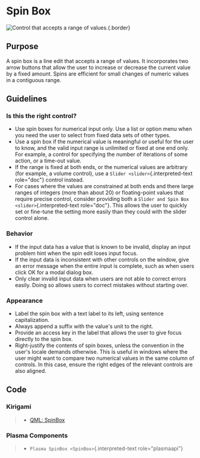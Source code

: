 Spin Box
========

![Control that accepts a range of values.](/img/Spinbox1.png){.border}

Purpose
-------

A spin box is a line edit that accepts a range of values. It
incorporates two arrow buttons that allow the user to increase or
decrease the current value by a fixed amount. Spins are efficient for
small changes of numeric values in a contiguous range.

Guidelines
----------

### Is this the right control?

-   Use spin boxes for numerical input only. Use a list or option menu
    when you need the user to select from fixed data sets of other
    types.
-   Use a spin box if the numerical value is meaningful or useful for
    the user to know, and the valid input range is unlimited or fixed at
    one end only. For example, a control for specifying the number of
    iterations of some action, or a time-out value.
-   If the range is fixed at both ends, or the numerical values are
    arbitrary (for example, a volume control), use a
    `Slider <slider>`{.interpreted-text role="doc"} control instead.
-   For cases where the values are constrained at both ends and there
    large ranges of integers (more than about 20) or floating-point
    values that require precise control, consider providing both a
    `Slider and Spin Box <slider>`{.interpreted-text role="doc"}. This
    allows the user to quickly set or fine-tune the setting more easily
    than they could with the slider control alone.

### Behavior

-   If the input data has a value that is known to be invalid, display
    an input problem hint when the spin edit loses input focus.
-   If the input data is inconsistent with other controls on the window,
    give an error message when the entire input is complete, such as
    when users click OK for a modal dialog box.
-   Only clear invalid input data when users are not able to correct
    errors easily. Doing so allows users to correct mistakes without
    starting over.

### Appearance

-   Label the spin box with a text label to its left, using sentence
    capitalization.
-   Always append a suffix with the value\'s unit to the right.
-   Provide an access key in the label that allows the user to give
    focus directly to the spin box.
-   Right-justify the contents of spin boxes, unless the convention in
    the user\'s locale demands otherwise. This is useful in windows
    where the user might want to compare two numerical values in the
    same column of controls. In this case, ensure the right edges of the
    relevant controls are also aligned.

Code
----

### Kirigami

> -   [QML:
>     SpinBox](https://doc.qt.io/qt-5/qml-qtquick-controls2-spinbox.html)

### Plasma Components

> -   `Plasma SpinBox <SpinBox>`{.interpreted-text role="plasmaapi"}
